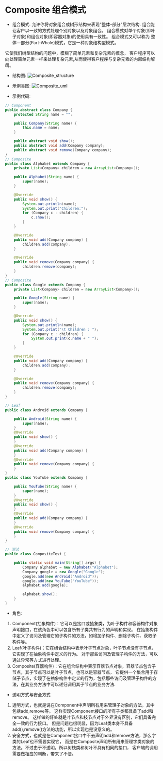 # Composite 组合模式

- 组合模式:
允许你将对象组合成树形结构来表现"整体-部分"层次结构. 组合能让客户以一致的方式处理个别对象以及对象组合。
组合模式对单个对象(即叶子对象)和组合对象(即容器对象)的使用具有一致性。
组合模式又可以称为 整体—部分(Part-Whole)模式，它是一种对象结构型模式。

它使我们树型结构的问题中，模糊了简单元素和复杂元素的概念，
客户程序可以向处理简单元素一样来处理复杂元素,从而使得客户程序与复杂元素的内部结构解耦。

- 结构图:
![Composite_structure](http://git.oschina.net/longshu/DesignPatterns/raw/master/images/11.Composite_structure.png)

- 示例类图:
![Composite_uml](http://git.oschina.net/longshu/DesignPatterns/raw/master/images/11.Composite_uml.png)

- 示例代码:
```java
// Component
public abstract class Company {
	protected String name = "";

	public Company(String name) {
		this.name = name;
	}

	public abstract void show();
	public abstract void add(Company company);
	public abstract void remove(Company company);
}
// Composite 
public class Alphabet extends Company {
	private List<Company> children = new ArrayList<Company>();

	public Alphabet(String name) {
		super(name);
	}

	@Override
	public void show() {
		System.out.println(name);
		System.out.print("Children:");
		for (Company c : children) {
			c.show();
		}
	}

	@Override
	public void add(Company company) {
		children.add(company);
	}

	@Override
	public void remove(Company company) {
		children.remove(company);
	}
}
// Composite 
public class Google extends Company {
	private List<Company> children = new ArrayList<Company>();

	public Google(String name) {
		super(name);
	}

	@Override
	public void show() {
		System.out.println(name);
		System.out.print("\t Children : ");
		for (Company c : children) {
			System.out.print(c.name + " ");
		}
	}

	@Override
	public void add(Company company) {
		children.add(company);
	}

	@Override
	public void remove(Company company) {
		children.remove(company);
	}
}

// Leaf 
public class Android extends Company {

	public Android(String name) {
		super(name);
	}
	@Override
	public void show() {
	}
	@Override
	public void add(Company company) {
	}
	@Override
	public void remove(Company company) {
	}
}
public class YouTube extends Company {

	public YouTube(String name) {
		super(name);
	}
	@Override
	public void show() {
	}
	@Override
	public void add(Company company) {
	}
	@Override
	public void remove(Company company) {
	}
}

// 测试
public class CompositeTest {

	public static void main(String[] args) {
		Company alphabet = new Alphabet("Alphabet");
		Company google = new Google("Google");
		google.add(new Android("Android"));
		google.add(new YouTube("YouTube"));
		alphabet.add(google);

		alphabet.show();
	}
}
```
- 角色:

1. Component(抽象构件)：它可以是接口或抽象类，为叶子构件和容器构件对象声明接口，在该角色中可以包含所有子类共有行为的声明和实现。
在抽象构件中定义了访问及管理它的子构件的方法，如增加子构件、删除子构件、获取子构件等。
2. Leaf(叶子构件)：它在组合结构中表示叶子节点对象，叶子节点没有子节点，它实现了在抽象构件中定义的行为。
对于那些访问及管理子构件的方法，可以通过异常等方式进行处理。
3. Composite(容器构件)：它在组合结构中表示容器节点对象，容器节点包含子节点，其子节点可以是叶子节点，也可以是容器节点，
它提供一个集合用于存储子节点，实现了在抽象构件中定义的行为，包括那些访问及管理子构件的方法，在其业务方法中可以递归调用其子节点的业务方法.

- 透明方式与安全方式

1. 透明方式，也就是说在Component中声明所有用来管理子对象的方法，其中包括add,remove等。
这样实现Component接口的所有子类都具备了add和remove。
这样做的好处就是叶节点和枝节点对于外界没有区别，它们具备完全一致的行为接口。
但是问题也很明显，因为Leaf类本身不具备add(),remove()方法的功能，所以实现也是没意义的。
2. 安全方式，也就是在Component接口中不去声明add和remove方法，那么字类的Leaf也不需要实现它，
而是在Composite声明所有用来管理字类对象的方法。不过由于不透明，所以树枝类和树叶不具有相同的接口，
客户端的调用需要做相应的判断，带来了不便。
